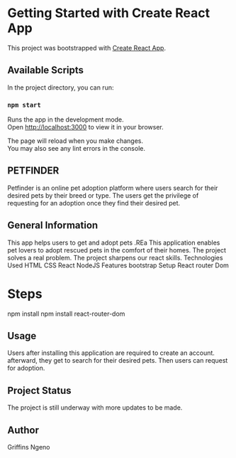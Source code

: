 # Getting Started with Create React App

This project was bootstrapped with [Create React App](https://github.com/facebook/create-react-app).

## Available Scripts

In the project directory, you can run:

### `npm start`

Runs the app in the development mode.\
Open [http://localhost:3000](http://localhost:3000) to view it in your browser.

The page will reload when you make changes.\
You may also see any lint errors in the console.

## PETFINDER

Petfinder is an online pet adoption platform where users search for their desired pets by their breed or type. The users get the privilege of requesting for an adoption once they find their desired pet.

## General Information
This app helps users to get and adopt pets .REa
This application enables pet lovers to adopt rescued pets in the comfort of their homes.
The project solves a real problem. The project sharpens our react skills.
Technologies Used
HTML
CSS
React
NodeJS
Features
bootstrap
Setup
React router Dom

# Steps
npm install
npm install react-router-dom

## Usage
Users after installing this application are required to create an account. afterward, they get to search for their desired pets. Then users can request for adoption.

## Project Status
The project is still underway with more updates to be made.

## Author
Griffins Ngeno
